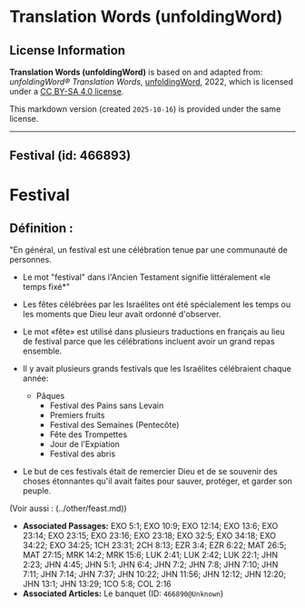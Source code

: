 # Translation Words (unfoldingWord)

## License Information

**Translation Words (unfoldingWord)** is based on and adapted from: _unfoldingWord® Translation Words_, [unfoldingWord](https://unfoldingword.org/utw), 2022, which is licensed under a [CC BY-SA 4.0 license](https://creativecommons.org/licenses/by-sa/4.0/legalcode.en).

This markdown version (created `2025-10-16`) is provided under the same license.



--------------------------------

## Festival (id: 466893)

Festival
========

Définition :
------------

"En général, un festival est une célébration tenue par une communauté de personnes.

* Le mot "festival" dans l'Ancien Testament signifie littéralement «le temps fixé\*"
* Les fêtes célébrées par les Israélites ont été spécialement les temps ou les moments que Dieu leur avait ordonné d'observer.
* Le mot «fête» est utilisé dans plusieurs traductions en français au lieu de festival parce que les célébrations incluent avoir un grand repas ensemble.
* Il y avait plusieurs grands festivals que les Israélites célébraient chaque année:

    + Pâques
        + Festival des Pains sans Levain
        + Premiers fruits
        + Festival des Semaines (Pentecôte)
        + Fête des Trompettes
        + Jour de l'Expiation
        + Festival des abris
* Le but de ces festivals était de remercier Dieu et de se souvenir des choses étonnantes qu'il avait faites pour sauver, protéger, et garder son peuple.

(Voir aussi : (../other/feast.md))

* **Associated Passages:** EXO 5:1; EXO 10:9; EXO 12:14; EXO 13:6; EXO 23:14; EXO 23:15; EXO 23:16; EXO 23:18; EXO 32:5; EXO 34:18; EXO 34:22; EXO 34:25; 1CH 23:31; 2CH 8:13; EZR 3:4; EZR 6:22; MAT 26:5; MAT 27:15; MRK 14:2; MRK 15:6; LUK 2:41; LUK 2:42; LUK 22:1; JHN 2:23; JHN 4:45; JHN 5:1; JHN 6:4; JHN 7:2; JHN 7:8; JHN 7:10; JHN 7:11; JHN 7:14; JHN 7:37; JHN 10:22; JHN 11:56; JHN 12:12; JHN 12:20; JHN 13:1; JHN 13:29; 1CO 5:8; COL 2:16
* **Associated Articles:** Le banquet (ID: `466890@Unknown`)

